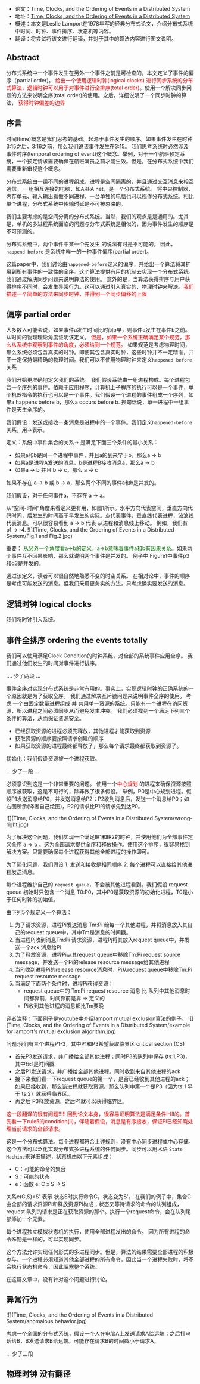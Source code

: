 

+ 论文：Time, Clocks, and the Ordering of Events in a Distributed System
+ 地址：[Time, Clocks, and the Ordering of Events in a Distributed System](https://lamport.azurewebsites.net/pubs/time-clocks.pdf)
+ 概述：本文是Leslie Lamport在1978年写的经典分布式论文，介绍分布式系统中时间、时钟、事件排序、状态机等内容。 
+ 翻译：将尝试将该文进行翻译，并对于其中的算法内容进行图文说明。 


## Abstract

分布式系统中一个事件发生在另外一个事件之前是可检查的，本文定义了事件的偏序（partial order)。<font color="#dd0000"> 给出一个使用逻辑时钟(logical clocks) 进行同步系统的分布式算法，逻辑时钟可以用于对事件进行全排序(total order)</font>。使用一个解决同步问题的方法来说明全序(total order)的使用。之后，详细说明了一个同步时钟的算法，<font color="#dd0000"> 获得时钟偏差的边界</font>


## 序言

时间(time)概念是我们思考的基础。起源于事件发生的顺序。如果事件发生在时钟3:15之后，3:16之前，那么我们说该事件发生在3:15。 我们思考系统时必然涉及事件时序(temporal ordering of event)这个概念。举例，对于一个航班预定系统，一个预定请求需要确保在航班满员之前才能生效。但是，在分布式系统中我们需要重新审视这个概念。


分布式系统由一组不同的进程组成，进程是空间隔离的，并且通过交互消息来相互通信。 一组相互连接的电脑，如ARPA net，是一个分布式系统。 将中央控制器、内存单元、输入输出看做不同进程，一台单独的电脑也可以视作分布式系统。相比单个进程，分布式系统中传输时延是不可被忽略的。

我们主要考虑的是空间分离的分布式系统。当然，我们的观点是是通用的。尤其是，单机的多进程系统面临的问题与分布式系统是相似的，因为事件发生的顺序是不可预测的。 

分布式系统中，两个事件中某一个先发生 的说法有时是不可能的。 因此，`happend before` 是系统中唯一的一种事件偏序(partial order)。

这篇paper中，我们讨论由`happened-before`定义的偏序，并给出一个算法将其扩展到所有事件的一致性的全序。这个算法提供有用的机制去实现一个分布式系统。 我们通过解决同步问题来说明算法的使用。 意外的是，当算法获得排序与用户获得排序不同时，会发生异常行为。这可以通过引入真实的、物理时钟来解决。<font color="#dd0000">我们描述一个简单的方法来同步时钟，并得到一个同步偏移的上限 </font>

## 偏序 partial order

大多数人可能会说，如果事件a发生时间比时间b早，则事件a发生在事件b之前。 从时间的物理理论角度证明该定义。<font color="#dd0000"> 但是，如果一个系统正确满足某个规范，那么从系统中观察到事件的角度，必须给到一个规范。</font> 如果规范是考虑物理时间，那么系统必须包含真实的时钟。即使其包含真实时钟，这些时钟并不一定精准，并不一定保持最精确的物理时间。我们可以不使用物理时钟来定义`happened before`关系

我们开始更准确地定义我们的系统。 我们假设系统由一组进程构成。每个进程包含一个序列的事件。依赖于应用程序，计算机上子程序的执行可以是一个事件，单个机器指令的执行也可以是一个事件。我们假设一个进程的事件组成一个序列，如果a happens before b，那么a occurs before b. 换句话说，单一进程中一组事件是天生全序的。 

我们假设：发送或接收一条消息是进程中的一个事件。我们定义`happened-before`关系，用&rarr;表示。


定义：系统中事件集合的关系&rarr; 是满足下面三个条件的最小关系：

+ 如果a和b是同一个进程中事件，并且a的到来早于b，那么a &rarr; b 
+ 如果a是进程A发送的消息，b是进程B接收消息a，那么a &rarr; b 
+ 如果a &rarr; b 并且 b &rarr; c，那么 a &rarr; c

如果不存在 a &rarr; b 或 b &rarr; a，那么两个不同的事件a和b是并发的。

我们假设，对于任何事件a，不存在 a &rarr; a。

从"空间-时间"角度来看定义更有用，如图1所示。水平方向代表空间，垂直方向代码时间，后发生的时间高于早发生的实际。点代表事件，垂直线代表进程，波浪线代表消息。可以很容易看到 a &rarr; b 代表 从进程和消息线上移动。 例如，我们有 p1 &rarr; r4.
![](Time, Clocks, and the Ordering of Events in a Distributed System/Fig.1 and Fig.2.jpg)


重要：<font color="#006600"> 从另外一个角度看a&rarr;b的定义，a&rarr;b意味着事件a和b有因果关系</font>。如果两个事件互不因果影响，那么就说明两个事件是并发的。 例子中 Figure1中事件p3和q3是并发的。

通过该定义，读者可以很自然地熟悉不变的时空关系。 在相对论中，事件的顺序是考虑可能发送的消息。但我们采用更务实的方法，只考虑确实要发送的消息。 

## 逻辑时钟 logical clocks 

我们将时钟引入系统。


## 事件全排序  ordering the events totally

我们可以使用满足Clock  Condition的时钟系统，对全部的系统事件应用全序。 我们通过他们发生的时间对事件进行排序。


.... 少了两段 ...



事件全序对实现分布式系统是非常有用的。事实上，实现逻辑时钟的正确系统的一个原因就是为了获取全序。 我们通过解决互斥锁问题来说明事件全序的使用。 考虑 一个由固定数量进程组成 并 共用单一资源的系统。只能有一个进程在访问资源，所以进程之间必须同步从而避免发生冲突。 我们必须找到一个满足下列三个条件的算法，从而保证资源安全。 

+ 已经获取资源的进程必须先释放，其他进程才能获取到资源
+ 获取资源的顺序要按照请求创建的顺序
+ 如果获取资源的进程最终都释放了，那么每个请求最终都获取到资源了。 

初始化：我们假设资源被一个进程获取。 

... 少了一段 ...

必须意识到这是一个非常重要的问题。 使用一个<font color="#dd0000">中心规划 </font> 的进程来确保资源按照顺序被获取，这是不可行的，除非做了很多假设。 举例，P0是中心规划进程。假设P1发送消息给P0，并发送消息给P2；P2收到消息后，发送一个消息给P0；如右图所示(译者自己绘图)，P2的请求比P1的请求先到达P0。

![](Time, Clocks, and the Ordering of Events in a Distributed System/wrong-right.jpg)

为了解决这个问题，我们实现一个满足IR1和IR2的时钟，并使用他们为全部事件定义全序 a &Rightarrow; b 。这为全部请求提供全序和释放操作。使用这个排序，很容易找到解决方案。只需要确保每个进程获得其他全部进程的操作即可。 

为了简化问题，我们假设 1. 发送和接收是相同顺序 2. 每个进程可以直接给其他进程发送消息。 

每个进程维护自己的 `request queue`，不会被其他进程看到。我们假设 request queue 初始时只包含一个消息 T0:P0，其中P0是获取资源的初始化进程，T0是小于任何时钟的初始值。

由下列5个规定义一个算法：

1. 为了请求资源，进程Pi发送消息 Tm:Pi 给每一个其他进程，并将消息放入其自己的request queue中，其中Tm是消息的时间戳。
2. 当进程Pj收到消息Tm:Pi 请求资源，进程Pj将其放入request queue中，并发送一个ack 消息给Pi
3. 为了释放资源，进程Pi从其request queue中移除Tm:Pi request source message，并发送一个Pi的release resource message给其他进程
4. 当Pj收到进程Pi的release resource消息时，Pj从request queue中移除Tm:Pi request resource message
5. 当满足下面两个条件时，进程Pi获得资源：
	+ request queue中的 Tm:Pi request resource 消息 比 队列中其他消息时间都靠前，时间靠前是靠 &Rightarrow; 定义的
	+ Pi收到其他进程的消息都比Tm要晚
	
	
译者注释：下面例子是[youtube](https://www.youtube.com/watch?v=r7SJOhGF4Nc)中介绍lamport mutual exclusion算法的例子。
![](Time, Clocks, and the Ordering of Events in a Distributed System/example for lamport's mutual exclusion algorithm.jpg)
	
问题:我们有三个进程P1-3，其中P1和P3希望获取临界区 critical section (CS)

+ 首先P3发送请求，并广播给全部其他进程；同时P3的队列中保存 (ts:1,P3)，其中ts:1是时间戳
+ 之后P1发送请求，并广播给全部其他进程。同时收到来自其他进程的ack
+ 接下来我们看一下request queue的第一个，是否已经收到其他进程的ack；如果已经收到，那么该进程就获取资源。那么队列中第一个是P3（因为ts:1 早于 ts:2）就获得临界区。
+ 再之后 P3释放资源，之后P1就可以获得临界区。
	
	
	
<font color="dd0000" > 这一段翻译的很有问题!!!!! 回到论文本身，很容易证明算法是满足条件I-III的。首先看一下rule5的condition(ii)，伴随着假设，消息是有序接收，保证Pi已经知晓处理当前请求的全部请求。 </font>


这是一个分布式算法。每个进程都符合上述规则，没有中心同步进程或中心存储。这个方法可以泛化实现分布式多进程系统的任何同步。同步可以用术语 `State Machine`来详细描述，状态机由以下元素组成：

+ C：可能的命令的集合
+ S：可能的状态
+ e：函数 e: C x S &rarr; S

关系e(C,S)=S' 表示 状态S时执行命令C，状态变为S'。
在我们的例子中，集合C由全部的请求资源Pi和释放资源Pi构成；状态又等待请求的命令的队列组成，request 队列的请求是正在获取资源的那个。执行一个request命令，会在队列尾部添加一个元素。

每个进程独立模拟状态机的执行，使用全部进程发出的命令。 因为所有进程的命令殊勋是一样的，可以实现同步。

这个方法允许实现任何形式的多进程同步。但是，算法的结果需要全部进程的积极参与。一个进程必须知道其他全部进程的所有命令，因此当一个进程失败时，将不会执行状态机命令，因此阻塞整个系统。

在这篇文章中，没有针对这个问题进行讨论。

## 异常行为

![](Time, Clocks, and the Ordering of Events in a Distributed System/anomalous behavior.jpg)

考虑一个全国的分布式系统，假设一个人在电脑A上发送请求A给远端；之后打电话给B，B发送请求B给远端。可能存在请求B的时间戳小于请求A。

... 少了三段



## 物理时钟 没有翻译
